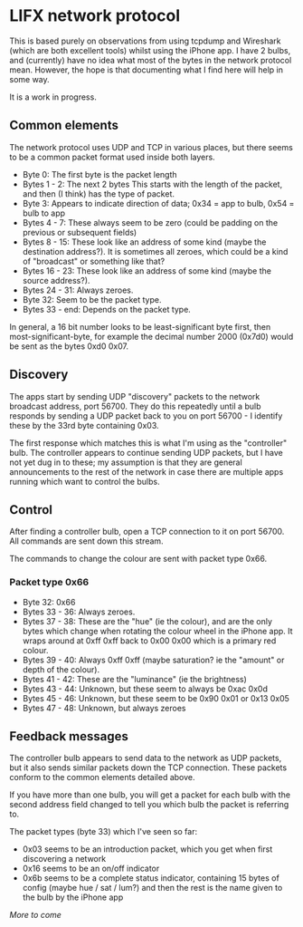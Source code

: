# LIFX network protocol

This is based purely on observations from using tcpdump and Wireshark (which are
both excellent tools) whilst using the iPhone app.  I have 2 bulbs, and
(currently) have no idea what most of the bytes in the network protocol mean.
However, the hope is that documenting what I find here will help in some way.

It is a work in progress.

## Common elements

The network protocol uses UDP and TCP in various places, but there seems to be
a common packet format used inside both layers.

 * Byte  0:        The first byte is the packet length
 * Bytes 1 - 2:    The next 2 bytes This starts with the length of the packet, and
                   then (I think) has the type of packet.
 * Byte  3:        Appears to indicate direction of data; 0x34 = app to bulb,
                   0x54 = bulb to app
 * Bytes 4 - 7:    These always seem to be zero (could be padding on the previous
                   or subsequent fields)
 * Bytes 8 - 15:   These look like an address of some kind (maybe the destination
                   address?).  It is sometimes all zeroes, which could be a kind
                   of "broadcast" or something like that?
 * Bytes 16 - 23:  These look like an address of some kind (maybe the source
                   address?).
 * Bytes 24 - 31:  Always zeroes.
 * Byte  32:       Seem to be the packet type.
 * Bytes 33 - end: Depends on the packet type.

In general, a 16 bit number looks to be least-significant byte first, then
most-significant-byte, for example the decimal number 2000 (0x7d0) would be
sent as the bytes 0xd0 0x07.

## Discovery

The apps start by sending UDP "discovery" packets to the network broadcast
address, port 56700.  They do this repeatedly until a bulb responds by sending
a UDP packet back to you on port 56700 - I identify these by the 33rd byte
containing 0x03.

The first response which matches this is what I'm using as the "controller"
bulb.  The controller appears to continue sending UDP packets, but I have not
yet dug in to these; my assumption is that they are general announcements to
the rest of the network in case there are multiple apps running which want to
control the bulbs.

## Control

After finding a controller bulb, open a TCP connection to it on port 56700.
All commands are sent down this stream.

The commands to change the colour are sent with packet type 0x66.

### Packet type 0x66

 * Byte  32:      0x66
 * Bytes 33 - 36: Always zeroes.
 * Bytes 37 - 38: These are the "hue" (ie the colour), and are the only bytes
                  which change when rotating the colour wheel in the iPhone
                  app.  It wraps around at 0xff 0xff back to 0x00 0x00 which is
                  a primary red colour.
 * Bytes 39 - 40: Always 0xff 0xff (maybe saturation? ie the "amount" or depth
                  of the colour).
 * Bytes 41 - 42: These are the "luminance" (ie the brightness)
 * Bytes 43 - 44: Unknown, but these seem to always be 0xac 0x0d
 * Bytes 45 - 46: Unknown, but these seem to be 0x90 0x01 or 0x13 0x05
 * Bytes 47 - 48: Unknown, but always zeroes

## Feedback messages

The controller bulb appears to send data to the network as UDP packets, but it
also sends similar packets down the TCP connection.  These packets conform to
the common elements detailed above.

If you have more than one bulb, you will get a packet for each bulb with the
second address field changed to tell you which bulb the packet is referring to.

The packet types (byte 33) which I've seen so far:

 * 0x03 seems to be an introduction packet, which you get when first
   discovering a network
 * 0x16 seems to be an on/off indicator
 * 0x6b seems to be a complete status indicator, containing 15 bytes of config
   (maybe hue / sat / lum?) and then the rest is the name given to the bulb by
   the iPhone app


_More to come_


